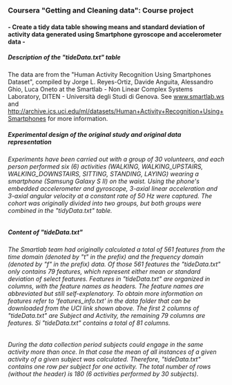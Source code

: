 ### Coursera "Getting and Cleaning data": Course project
#### - Create a tidy data table showing means and standard deviation of activity data generated using Smartphone gyroscope and accelerometer data -

##### Description of the "tideData.txt" table
The data are from the "Human Activity Recognition Using Smartphones Dataset", compiled by Jorge L. Reyes-Ortiz, Davide Anguita, Alessandro Ghio, Luca Oneto at the Smartlab - Non Linear Complex Systems Laboratory, DITEN - Università degli Studi di Genova. See www.smartlab.ws and http://archive.ics.uci.edu/ml/datasets/Human+Activity+Recognition+Using+Smartphones for more information. 

##### Experimental design of the original study and original data representation
###### Experiments have been carried out with a group of 30 volunteers, and each person performed six (6) activities (WALKING, WALKING_UPSTAIRS, WALKING_DOWNSTAIRS, SITTING, STANDING, LAYING) wearing a smartphone (Samsung Galaxy S II) on the waist. Using the phone's embedded accelerometer and gyroscope, 3-axial linear acceleration and 3-axial angular velocity at a constant rate of 50 Hz were captured. The cohort was originally divided into two groups, but both groups were combined in the "tidyData.txt" table.

##### Content of "tideData.txt"
###### The Smartlab team had originally calculated a _total of 561 features_ from the time domain (denoted by "t" in the prefix) and the frequency domain (denoted by "f" in the prefix) data. Of those 561 features the _"tideData.txt" only contains 79 features_, which represent either mean or standard deviation of select features. Features in "tideData.txt" are organized in columns, with the feature names as headers. The feature names are abbreviated but still self-explenatory. To obtain more information on features refer to 'features_info.txt' in the data folder that can be downloaded from the UCI link shown above. The first 2 _columns of "tideData.txt"_  are Subject and Activity, the remaining 79 columns are features. Si "tideData.txt" contains a total of 81 columns.

###### During the data collection period subjects could engage in the same activity more than once. In that case the mean of all instances of a given activity of a given subject was calculated. Therefore, "tideData.txt" contains one row per subject for one activity. The total number of rows (without the header) is 180 (6 activities performed by 30 subjects). 
